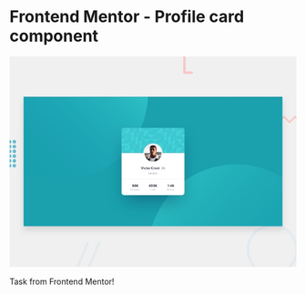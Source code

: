 # Frontend Mentor - Profile card component

![Design preview for the Profile card component coding challenge](./design/desktop-preview.jpg)

Task from Frontend Mentor!